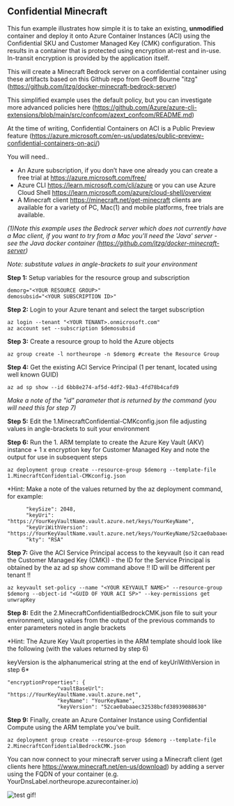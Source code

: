 ## Confidential Minecraft

This fun example illustrates how simple it is to take an existing, **unmodified** container and deploy it onto Azure Container Instances (ACI) using the Confidential SKU and Customer Managed Key (CMK) configuration. This results in a container that is protected using encryption at-rest and in-use. In-transit encryption is provided by the application itself.

This will create a Minecraft Bedrock server on a confidential container using these artifacts based on this Github repo from Geoff Bourne "itzg" (https://github.com/itzg/docker-minecraft-bedrock-server)

This simplified example uses the default policy, but you can investigate more advanced policies here (https://github.com/Azure/azure-cli-extensions/blob/main/src/confcom/azext_confcom/README.md)

At the time of writing, Confidential Containers on ACI is a Public Preview feature (https://azure.microsoft.com/en-us/updates/public-preview-confidential-containers-on-aci/)

You will need..

- An Azure subscription, if you don’t have one already you can create a free trial at https://azure.microsoft.com/free/
- Azure CLI https://learn.microsoft.com/cli/azure or you can use Azure Cloud Shell https://learn.microsoft.com/azure/cloud-shell/overview
- A Minecraft client https://minecraft.net/get-minecraft clients are available for a variety of PC, Mac(1) and mobile platforms, free trials are available.

*(1)Note this example uses the Bedrock server which does not currently have a Mac client, if you want to try from a Mac you'll need the 'Java' server - see the Java docker container (https://github.com/itzg/docker-minecraft-server)*


*Note: substitute values in angle-brackets to suit your environment*

**Step 1:** Setup variables for the resource group and subscription

    demorg="<YOUR RESOURCE GROUP>"
    demosubsid="<YOUR SUBSCRIPTION ID>"

**Step 2:** Login to your Azure tenant and select the target subscription

    az login --tenant "<YOUR TENANT>.onmicrosoft.com"
    az account set --subscription $demosubsid
    
**Step 3:** Create a resource group to hold the Azure objects

    az group create -l northeurope -n $demorg #create the Resource Group

**Step 4:** Get the existing ACI Service Principal (1 per tenant, located using well known GUID)
    
    az ad sp show --id 6bb8e274-af5d-4df2-98a3-4fd78b4cafd9

*Make a note of the "id" parameter that is returned by the command (you will need this for step 7)*

**Step 5:** Edit the 1.MinecraftConfidential-CMKconfig.json file adjusting values in angle-brackets to suit your environment

**Step 6:** Run the 1. ARM template to create the Azure Key Vault (AKV) instance + 1 x encryption key for Customer Managed Key and note the output for use in subsequent steps
    
    az deployment group create --resource-group $demorg --template-file 1.MinecraftConfidential-CMKconfig.json  

*Hint: Make a note of the values returned by the az deployment command, for example: 
 
          "keySize": 2048,
          "keyUri": "https://YourKeyVaultName.vault.azure.net/keys/YourKeyName",
          "keyUriWithVersion": "https://YourKeyVaultName.vault.azure.net/keys/YourKeyName/52cae0abaaec32538bcfd38939088630",
          "kty": "RSA"

**Step 7:** Give the ACI Service Principal access to the keyvault (so it can read the Customer Managed Key (CMK)) - the ID for the Service Principal is obtained by the az ad sp show command above !! ID will be different per tenant !!

    az keyvault set-policy --name "<YOUR KEYVAULT NAME>" --resource-group $demorg --object-id "<GUID OF YOUR ACI SP>" --key-permissions get unwrapKey

**Step 8:** Edit the 2.MinecraftConfidentialBedrockCMK.json file to suit your environment, using values from the output of the previous commands to enter parameters noted in angle brackets <VALUE>

*Hint: The Azure Key Vault properties in the ARM template should look like the following (with the values returned by step 6)

keyVersion is the alphanumerical string at the end of keyUriWithVersion in step 6*

    "encryptionProperties": {
                    "vaultBaseUrl": "https://YourKeyVaultName.vault.azure.net",
                    "keyName": "YourKeyName",
                    "keyVersion": "52cae0abaaec32538bcfd38939088630"

**Step 9:** Finally, create an Azure Container Instance using Confidential Compute using the ARM template you've built.

    az deployment group create --resource-group $demorg --template-file 2.MinecraftConfidentialBedrockCMK.json

You can now connect to your minecraft server using a Minecraft client (get clients here https://www.minecraft.net/en-us/download) by adding a server using the FQDN of your container (e.g. YourDnsLabel.northeurope.azurecontainer.io)

![test gif!](HowToConnect.gif)
